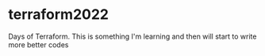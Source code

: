 # terraform2022
Days of Terraform. This is something I'm learning and then will start to write more better codes
